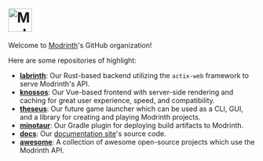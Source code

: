 # <picture><source media="(prefers-color-scheme: dark)" height="48" srcset="https://raw.githubusercontent.com/modrinth/art/main/Branding/Wordmark/wordmark-dark.svg"><img src="https://raw.githubusercontent.com/modrinth/art/main/Branding/Wordmark/wordmark-light.svg" height="48" alt="Modrinth"></picture>

Welcome to [Modrinth](https://modrinth.com)'s GitHub organization!

Here are some repositories of highlight:
- [**labrinth**](https://github.com/modrinth/labrinth): Our Rust-based backend utilizing the `actix-web` framework to serve Modrinth's API.
- [**knossos**](https://github.com/modrinth/knossos): Our Vue-based frontend with server-side rendering and caching for great user experience, speed, and compatibility.
- [**theseus**](https://github.com/modrinth/theseus): Our future game launcher which can be used as a CLI, GUI, and a library for creating and playing Modrinth projects.
- [**minotaur**](https://github.com/modrinth/minotaur): Our Gradle plugin for deploying build artifacts to Modrinth.
- [**docs**](https://github.com/modrinth/docs): Our [documentation site](https://docs.modrinth.com)'s source code.
- [**awesome**](https://github.com/modrinth/awesome): A collection of awesome open-source projects which use the Modrinth API.
